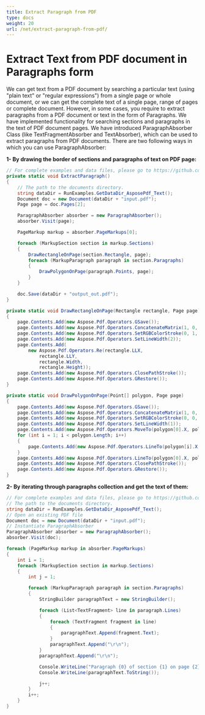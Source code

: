```yaml
---
title: Extract Paragraph from PDF
type: docs
weight: 20
url: /net/extract-paragraph-from-pdf/
---
```

# Extract Text from PDF document in Paragraphs form

We can get text from a PDF document by searching a particular text (using "plain text" or "regular expressions") from a single page or whole document, or we can get the complete text of a single page, range of pages or complete document. However, in some cases, you require to extract paragraphs from a PDF document or text in the form of Paragraphs. We have implemented functionality for searching sections and paragraphs in the text of PDF document pages. We have introduced ParagraphAbsorber Class (like TextFragmentAbsorber and TextAbsorber), which can be used to extract paragraphs from PDF documents. There are two following ways in which you can use ParagraphAbsorber:

**1- By drawing the border of sections and paragraphs of text on PDF page:**
```csharp
// For complete examples and data files, please go to https://github.com/aspose-pdf/Aspose.PDF-for-.NET
private static void ExtractParagraph()
{
    // The path to the documents directory.
    string dataDir = RunExamples.GetDataDir_AsposePdf_Text();
    Document doc = new Document(dataDir + "input.pdf");
    Page page = doc.Pages[2];

    ParagraphAbsorber absorber = new ParagraphAbsorber();
    absorber.Visit(page);

    PageMarkup markup = absorber.PageMarkups[0];

    foreach (MarkupSection section in markup.Sections)
    {
        DrawRectangleOnPage(section.Rectangle, page);
        foreach (MarkupParagraph paragraph in section.Paragraphs)
        {
            DrawPolygonOnPage(paragraph.Points, page);
        }
    }

    doc.Save(dataDir + "output_out.pdf");
}

private static void DrawRectangleOnPage(Rectangle rectangle, Page page)
{
    page.Contents.Add(new Aspose.Pdf.Operators.GSave());
    page.Contents.Add(new Aspose.Pdf.Operators.ConcatenateMatrix(1, 0, 0, 1, 0, 0));
    page.Contents.Add(new Aspose.Pdf.Operators.SetRGBColorStroke(0, 1, 0));
    page.Contents.Add(new Aspose.Pdf.Operators.SetLineWidth(2));
    page.Contents.Add(
        new Aspose.Pdf.Operators.Re(rectangle.LLX,
            rectangle.LLY,
            rectangle.Width,
            rectangle.Height));
    page.Contents.Add(new Aspose.Pdf.Operators.ClosePathStroke());
    page.Contents.Add(new Aspose.Pdf.Operators.GRestore());
}

private static void DrawPolygonOnPage(Point[] polygon, Page page)
{
    page.Contents.Add(new Aspose.Pdf.Operators.GSave());
    page.Contents.Add(new Aspose.Pdf.Operators.ConcatenateMatrix(1, 0, 0, 1, 0, 0));
    page.Contents.Add(new Aspose.Pdf.Operators.SetRGBColorStroke(0, 0, 1));
    page.Contents.Add(new Aspose.Pdf.Operators.SetLineWidth(1));
    page.Contents.Add(new Aspose.Pdf.Operators.MoveTo(polygon[0].X, polygon[0].Y));
    for (int i = 1; i < polygon.Length; i++)
    {
        page.Contents.Add(new Aspose.Pdf.Operators.LineTo(polygon[i].X, polygon[i].Y));
    }
    page.Contents.Add(new Aspose.Pdf.Operators.LineTo(polygon[0].X, polygon[0].Y));
    page.Contents.Add(new Aspose.Pdf.Operators.ClosePathStroke());
    page.Contents.Add(new Aspose.Pdf.Operators.GRestore());
}
``` 

**2- By iterating through paragraphs collection and get the text of them:**

```csharp
// For complete examples and data files, please go to https://github.com/aspose-pdf/Aspose.PDF-for-.NET
// The path to the documents directory.
string dataDir = RunExamples.GetDataDir_AsposePdf_Text();
// Open an existing PDF file
Document doc = new Document(dataDir + "input.pdf");
// Instantiate ParagraphAbsorber
ParagraphAbsorber absorber = new ParagraphAbsorber();
absorber.Visit(doc);

foreach (PageMarkup markup in absorber.PageMarkups)
{
    int i = 1;
    foreach (MarkupSection section in markup.Sections)
    {
        int j = 1;

        foreach (MarkupParagraph paragraph in section.Paragraphs)
        {
            StringBuilder paragraphText = new StringBuilder();

            foreach (List<TextFragment> line in paragraph.Lines)
            {
                foreach (TextFragment fragment in line)
                {
                    paragraphText.Append(fragment.Text);
                }
                paragraphText.Append("\r\n");
            }
            paragraphText.Append("\r\n");

            Console.WriteLine("Paragraph {0} of section {1} on page {2}:", j, i, markup.Number);
            Console.WriteLine(paragraphText.ToString());

            j++;
        }
        i++;
    }
}
```


